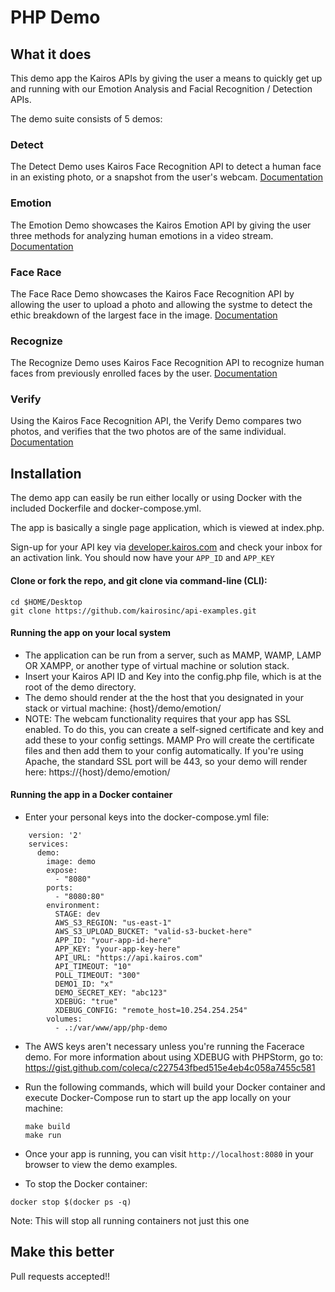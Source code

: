 # PHP Demo 

## What it does
This demo app the Kairos APIs by giving the user a means to quickly get up and running with our Emotion Analysis and Facial Recognition / Detection APIs.

The demo suite consists of 5 demos:

### Detect 
The Detect Demo uses Kairos Face Recognition API to detect a human face in an existing photo, or a snapshot from the user's webcam.
[Documentation](/php-demo/detect/README.md)

### Emotion
The Emotion Demo showcases the Kairos Emotion API by giving the user three methods for analyzing human emotions in a video stream.  
[Documentation](/php-demo/emotion/README.md)

### Face Race
The Face Race Demo showcases the Kairos Face Recognition API by allowing the user to upload a photo and allowing the systme to detect the ethic breakdown of the largest face in the image.
[Documentation](/php-demo/facerace/README.md)

### Recognize
The Recognize Demo uses Kairos Face Recognition API to recognize human faces from previously enrolled faces by the user.
[Documentation](/php-demo/recognize/README.md)

### Verify
Using the Kairos Face Recognition API, the Verify Demo compares two photos, and verifies that the two photos are of the same individual.
[Documentation](/php-demo/verify/README.md)


## Installation

The demo app can easily be run either locally or using Docker with the included Dockerfile and docker-compose.yml.

The app is basically a single page application, which is viewed at index.php.

Sign-up for your API key via [developer.kairos.com](https://developer.kairos.com) and check your inbox for an activation link. You should now have your `APP_ID` and `APP_KEY`


#### Clone or fork the repo, and git clone via command-line (CLI):
   ```
   cd $HOME/Desktop
   git clone https://github.com/kairosinc/api-examples.git
   ```
#### Running the app on your local system

* The application can be run from a server, such as MAMP, WAMP, LAMP OR XAMPP, or another type of virtual machine or solution stack.
* Insert your Kairos API ID and Key into the config.php file, which is at the root of the demo directory.
* The demo should render at the the host that you designated in your stack or virtual machine: {host}/demo/emotion/
* NOTE: The webcam functionality requires that your app has SSL enabled.  To do this, you can create a self-signed certificate and key and add these to your config settings.  MAMP Pro will create the certificate files and then add them to your config automatically.  If you're using Apache, the standard SSL port will be 443, so your demo will render here: https://{host}/demo/emotion/

#### Running the app in a Docker container
* Enter your personal keys into the docker-compose.yml file:
```
    version: '2'
    services:
      demo:
        image: demo
        expose:
          - "8080"
        ports:
          - "8080:80"
        environment:
          STAGE: dev
          AWS_S3_REGION: "us-east-1"
          AWS_S3_UPLOAD_BUCKET: "valid-s3-bucket-here"
          APP_ID: "your-app-id-here"
          APP_KEY: "your-app-key-here"
          API_URL: "https://api.kairos.com"
          API_TIMEOUT: "10" 
          POLL_TIMEOUT: "300"
          DEMO1_ID: "x"
          DEMO_SECRET_KEY: "abc123"
          XDEBUG: "true"
          XDEBUG_CONFIG: "remote_host=10.254.254.254"
        volumes:
          - .:/var/www/app/php-demo
  ```
* The AWS keys aren't necessary unless you're running the Facerace demo.  For more information about using XDEBUG with PHPStorm, go to: https://gist.github.com/coleca/c227543fbed515e4eb4c058a7455c581

* Run the following commands, which will build your Docker container and execute Docker-Compose run to start up the app locally on your machine:
  ```
  make build
  make run
  ```
* Once your app is running, you can visit `http://localhost:8080` in your browser to view the demo examples.

* To stop the Docker container:

```
docker stop $(docker ps -q)
```

Note: This will stop all running containers not just this one

## Make this better

Pull requests accepted!! 





